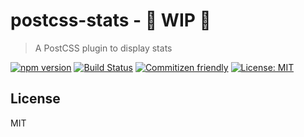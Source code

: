 # postcss-stats - 🚧 WIP 🚧

> A PostCSS plugin to display stats

[![npm version][version-badge]][version]
[![Build Status][build-badge]][build]
[![Commitizen friendly][commitizen-badge]][commitizen]
[![License: MIT][license-badge]][license]

## License

MIT

[version-badge]: https://badge.fury.io/js/postcss-stats.svg
[version]: https://www.npmjs.com/package/postcss-stats
[build-badge]: https://travis-ci.org/buz-zard/postcss-stats.svg?branch=master
[build]: https://travis-ci.org/buz-zard/postcss-stats
[commitizen-badge]: https://img.shields.io/badge/commitizen-friendly-brightgreen.svg
[commitizen]: http://commitizen.github.io/cz-cli/
[license-badge]: https://img.shields.io/badge/License-MIT-yellow.svg
[license]: https://opensource.org/licenses/MIT
